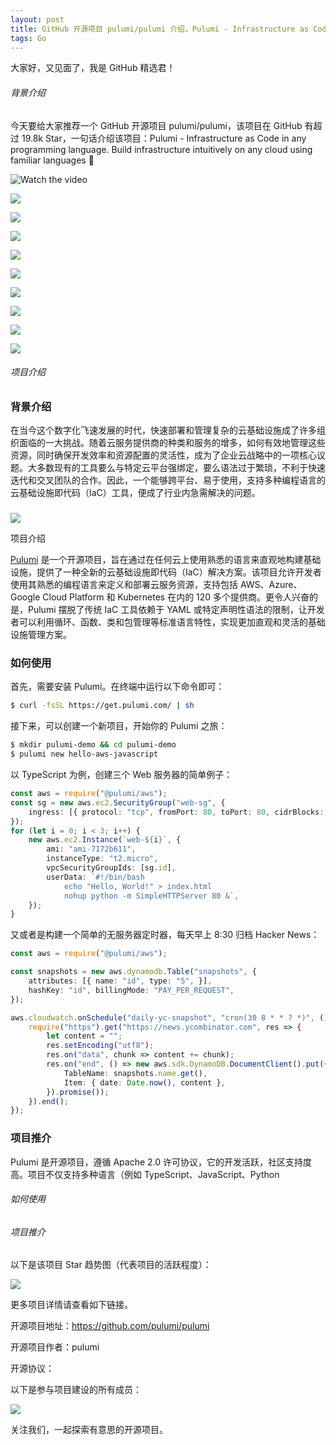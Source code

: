 ```yaml
---
layout: post
title: GitHub 开源项目 pulumi/pulumi 介绍，Pulumi - Infrastructure as Code in any programming language. Build infrastructure intuitively on any cloud using familiar languages 🚀
tags: Go
---
```


大家好，又见面了，我是 GitHub 精选君！

###### 背景介绍

今天要给大家推荐一个 GitHub 开源项目 pulumi/pulumi，该项目在 GitHub 有超过 19.8k Star，一句话介绍该项目：Pulumi - Infrastructure as Code in any programming language. Build infrastructure intuitively on any cloud using familiar languages 🚀




![Watch the video](https://raw.githubusercontent.com/pulumi/pulumi/master//youtube_preview_image.png)

![](https://www.pulumi.com/images/logo/logo-on-white-box.svg?)

![](https://www.pulumi.com/images/get-started.svg?)

![](https://www.pulumi.com/images/docs/quickstart/console.png)

![](https://www.pulumi.com/logos/tech/logo-js.png)

![](https://www.pulumi.com/logos/tech/logo-ts.png)

![](https://www.pulumi.com/logos/tech/logo-python.svg)

![](https://www.pulumi.com/logos/tech/logo-golang.png)

![](https://www.pulumi.com/logos/tech/dotnet.svg)

![](https://www.pulumi.com/logos/tech/java.svg)


###### 项目介绍

### 背景介绍

在当今这个数字化飞速发展的时代，快速部署和管理复杂的云基础设施成了许多组织面临的一大挑战。随着云服务提供商的种类和服务的增多，如何有效地管理这些资源，同时确保开发效率和资源配置的灵活性，成为了企业云战略中的一项核心议题。大多数现有的工具要么与特定云平台强绑定，要么语法过于繁琐，不利于快速迭代和交叉团队的合作。因此，一个能够跨平台、易于使用，支持多种编程语言的云基础设施即代码（IaC）工具，便成了行业内急需解决的问题。

### 

![](https://dalleprodsec.blob.core.windows.net/private/images/813a8abe-2ee6-4350-a6eb-0672c9f26286/generated_00.png?se=2024-04-29T07%3A46%3A59Z&sig=KIRBVhkbOOPWA%2BOtfbq3w5WbgmLPb9wPvjSpXCMkhMg%3D&ske=2024-05-05T04%3A19%3A15Z&skoid=e52d5ed7-0657-4f62-bc12-7e5dbb260a96&sks=b&skt=2024-04-28T04%3A19%3A15Z&sktid=33e01921-4d64-4f8c-a055-5bdaffd5e33d&skv=2020-10-02&sp=r&spr=https&sr=b&sv=2020-10-02)

项目介绍

[Pulumi](https://github.com/pulumi/pulumi) 是一个开源项目，旨在通过在任何云上使用熟悉的语言来直观地构建基础设施，提供了一种全新的云基础设施即代码（IaC）解决方案。该项目允许开发者使用其熟悉的编程语言来定义和部署云服务资源，支持包括 AWS、Azure、Google Cloud Platform 和 Kubernetes 在内的 120 多个提供商。更令人兴奋的是，Pulumi 摆脱了传统 IaC 工具依赖于 YAML 或特定声明性语法的限制，让开发者可以利用循环、函数、类和包管理等标准语言特性，实现更加直观和灵活的基础设施管理方案。

### 如何使用

首先，需要安装 Pulumi。在终端中运行以下命令即可：

```bash
$ curl -fsSL https://get.pulumi.com/ | sh
```

接下来，可以创建一个新项目，开始你的 Pulumi 之旅：

```bash
$ mkdir pulumi-demo && cd pulumi-demo
$ pulumi new hello-aws-javascript
```
以 TypeScript 为例，创建三个 Web 服务器的简单例子：

```typescript
const aws = require("@pulumi/aws");
const sg = new aws.ec2.SecurityGroup("web-sg", {
    ingress: [{ protocol: "tcp", fromPort: 80, toPort: 80, cidrBlocks: ["0.0.0.0/0"] }],
});
for (let i = 0; i < 3; i++) {
    new aws.ec2.Instance(`web-${i}`, {
        ami: "ami-7172b611",
        instanceType: "t2.micro",
        vpcSecurityGroupIds: [sg.id],
        userData: `#!/bin/bash
            echo "Hello, World!" > index.html
            nohup python -m SimpleHTTPServer 80 &`,
    });
}
```

又或者是构建一个简单的无服务器定时器，每天早上 8:30 归档 Hacker News：

```typescript
const aws = require("@pulumi/aws");

const snapshots = new aws.dynamodb.Table("snapshots", {
    attributes: [{ name: "id", type: "S", }],
    hashKey: "id", billingMode: "PAY_PER_REQUEST",
});

aws.cloudwatch.onSchedule("daily-yc-snapshot", "cron(30 8 * * ? *)", () => {
    require("https").get("https://news.ycombinator.com", res => {
        let content = "";
        res.setEncoding("utf8");
        res.on("data", chunk => content += chunk);
        res.on("end", () => new aws.sdk.DynamoDB.DocumentClient().put({
            TableName: snapshots.name.get(),
            Item: { date: Date.now(), content },
        }).promise());
    }).end();
});
```

### 项目推介

Pulumi 是开源项目，遵循 Apache 2.0 许可协议，它的开发活跃，社区支持度高。项目不仅支持多种语言（例如 TypeScript、JavaScript、Python

###### 如何使用

###### 项目推介

以下是该项目 Star 趋势图（代表项目的活跃程度）：

![](https://api.star-history.com/svg?repos=pulumi/pulumi&type=Timeline)

更多项目详情请查看如下链接。

开源项目地址：https://github.com/pulumi/pulumi 

开源项目作者：pulumi

开源协议：

以下是参与项目建设的所有成员：

![](https://contrib.rocks/image?repo=pulumi/pulumi)

关注我们，一起探索有意思的开源项目。

